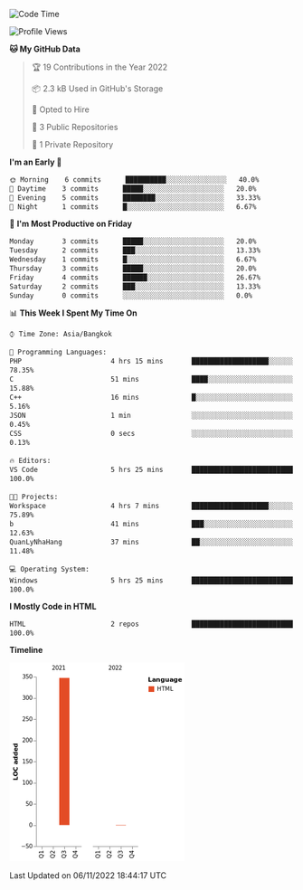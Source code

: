 <!--START_SECTION:waka-->
![Code Time](http://img.shields.io/badge/Code%20Time-8%20hrs%2023%20mins-blue)

![Profile Views](http://img.shields.io/badge/Profile%20Views-0-blue)

**🐱 My GitHub Data** 

> 🏆 19 Contributions in the Year 2022
 > 
> 📦 2.3 kB Used in GitHub's Storage 
 > 
> 💼 Opted to Hire
 > 
> 📜 3 Public Repositories 
 > 
> 🔑 1 Private Repository 
 > 
**I'm an Early 🐤** 

```text
🌞 Morning    6 commits      ██████████░░░░░░░░░░░░░░░   40.0% 
🌆 Daytime    3 commits      █████░░░░░░░░░░░░░░░░░░░░   20.0% 
🌃 Evening    5 commits      ████████░░░░░░░░░░░░░░░░░   33.33% 
🌙 Night      1 commits      █░░░░░░░░░░░░░░░░░░░░░░░░   6.67%

```
📅 **I'm Most Productive on Friday** 

```text
Monday       3 commits      █████░░░░░░░░░░░░░░░░░░░░   20.0% 
Tuesday      2 commits      ███░░░░░░░░░░░░░░░░░░░░░░   13.33% 
Wednesday    1 commits      █░░░░░░░░░░░░░░░░░░░░░░░░   6.67% 
Thursday     3 commits      █████░░░░░░░░░░░░░░░░░░░░   20.0% 
Friday       4 commits      ██████░░░░░░░░░░░░░░░░░░░   26.67% 
Saturday     2 commits      ███░░░░░░░░░░░░░░░░░░░░░░   13.33% 
Sunday       0 commits      ░░░░░░░░░░░░░░░░░░░░░░░░░   0.0%

```


📊 **This Week I Spent My Time On** 

```text
⌚︎ Time Zone: Asia/Bangkok

💬 Programming Languages: 
PHP                      4 hrs 15 mins       ███████████████████░░░░░░   78.35% 
C                        51 mins             ████░░░░░░░░░░░░░░░░░░░░░   15.88% 
C++                      16 mins             █░░░░░░░░░░░░░░░░░░░░░░░░   5.16% 
JSON                     1 min               ░░░░░░░░░░░░░░░░░░░░░░░░░   0.45% 
CSS                      0 secs              ░░░░░░░░░░░░░░░░░░░░░░░░░   0.13%

🔥 Editors: 
VS Code                  5 hrs 25 mins       █████████████████████████   100.0%

🐱‍💻 Projects: 
Workspace                4 hrs 7 mins        ███████████████████░░░░░░   75.89% 
b                        41 mins             ███░░░░░░░░░░░░░░░░░░░░░░   12.63% 
QuanLyNhaHang            37 mins             ██░░░░░░░░░░░░░░░░░░░░░░░   11.48%

💻 Operating System: 
Windows                  5 hrs 25 mins       █████████████████████████   100.0%

```

**I Mostly Code in HTML** 

```text
HTML                     2 repos             █████████████████████████   100.0%

```


**Timeline**

![Chart not found](https://raw.githubusercontent.com/nahcettolrahc/nahcettolrahc/main/charts/bar_graph.png) 


 Last Updated on 06/11/2022 18:44:17 UTC
<!--END_SECTION:waka-->
